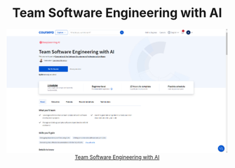 <h1 align="center">Team Software Engineering with AI</h1>

<p align="center">
  <img src="docs/banner.png" />
  <sup><a href="https://www.coursera.org/learn/team-software-engineering-with-ai?specialization=generative-ai-for-software-development">Team Software Engineering with AI</a></sup>
</p>
